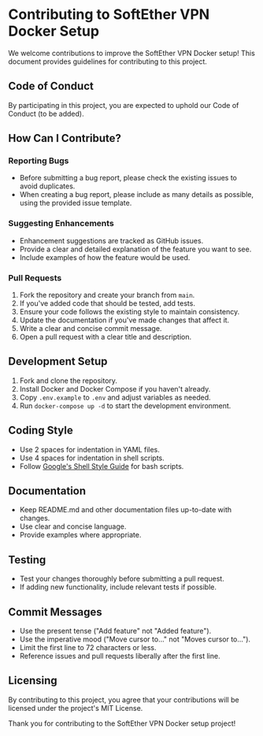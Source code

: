 # Contributing to SoftEther VPN Docker Setup

We welcome contributions to improve the SoftEther VPN Docker setup! This document provides guidelines for contributing to this project.

## Code of Conduct

By participating in this project, you are expected to uphold our Code of Conduct (to be added).

## How Can I Contribute?

### Reporting Bugs

- Before submitting a bug report, please check the existing issues to avoid duplicates.
- When creating a bug report, please include as many details as possible, using the provided issue template.

### Suggesting Enhancements

- Enhancement suggestions are tracked as GitHub issues.
- Provide a clear and detailed explanation of the feature you want to see.
- Include examples of how the feature would be used.

### Pull Requests

1. Fork the repository and create your branch from `main`.
2. If you've added code that should be tested, add tests.
3. Ensure your code follows the existing style to maintain consistency.
4. Update the documentation if you've made changes that affect it.
5. Write a clear and concise commit message.
6. Open a pull request with a clear title and description.

## Development Setup

1. Fork and clone the repository.
2. Install Docker and Docker Compose if you haven't already.
3. Copy `.env.example` to `.env` and adjust variables as needed.
4. Run `docker-compose up -d` to start the development environment.

## Coding Style

- Use 2 spaces for indentation in YAML files.
- Use 4 spaces for indentation in shell scripts.
- Follow [Google's Shell Style Guide](https://google.github.io/styleguide/shellguide.html) for bash scripts.

## Documentation

- Keep README.md and other documentation files up-to-date with changes.
- Use clear and concise language.
- Provide examples where appropriate.

## Testing

- Test your changes thoroughly before submitting a pull request.
- If adding new functionality, include relevant tests if possible.

## Commit Messages

- Use the present tense ("Add feature" not "Added feature").
- Use the imperative mood ("Move cursor to..." not "Moves cursor to...").
- Limit the first line to 72 characters or less.
- Reference issues and pull requests liberally after the first line.

## Licensing

By contributing to this project, you agree that your contributions will be licensed under the project's MIT License.

Thank you for contributing to the SoftEther VPN Docker setup project!
